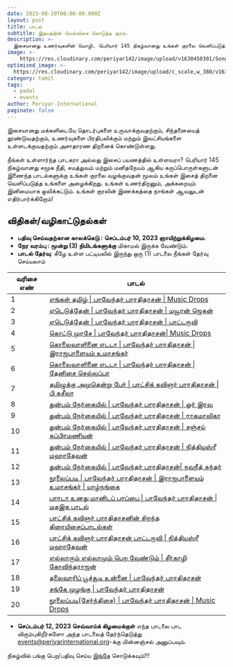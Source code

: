 ```yaml
---
date: 2023-08-20T00:00:00.000Z
layout: post
title: பாடல்
subtitle: இதயத்தின் மெல்லிசை கொடுத்த குரல். 
description: >-
  இசையானது உணர்வுகளின் மொழி. பெரியார் 145 நிகழ்வானது உங்கள் குரலை வெளிப்படுத்த அழைக்கிறது
image: >-
    https://res.cloudinary.com/periyar142/image/upload/v1630450301/Song_ttznts.jpg
optimized_image: >-
  https://res.cloudinary.com/periyar142/image/upload/c_scale,w_380/v1630450301/Song_ttznts.jpg
category: tamil
tags:
  - padal
  - events
author: Periyar-International
paginate: false
---
```



இசையானது மக்களிடையே தொடர்புகளை உருவாக்குவதற்கும், சிந்தனையைத் தூண்டுவதற்கும், உணர்வுகளை பிரதிபலிக்கும் மற்றும் இலட்சியங்களை உள்ளடக்குவதற்கும் அசாதாரண திறனைக் கொண்டுள்ளது.

நீங்கள் உள்ளார்ந்த பாடகரா அல்லது இசைப் பயணத்தில் உள்ளவரா? பெரியார் 145 நிகழ்வானது சமூக நீதி, சமத்துவம் மற்றும் மனிதநேயம் ஆகிய கருப்பொருள்களுடன் இணைந்த பாடல்களுக்கு உங்கள் குரலை வழங்குவதன் மூலம் உங்கள் இசைத் திறனை வெளிப்படுத்த உங்களை அழைக்கிறது. உங்கள் உணர்திறனும், அக்கறையும் இனிமையாக ஒலிக்கட்டும். உங்கள் குரலின் இணக்கத்தை நாங்கள் ஆவலுடன் எதிர்பார்க்கிறோம்!

## **விதிகள்/வழிகாட்டுதல்கள்**
* **பதிவு செய்வதற்கான காலக்கெடு :** **செப்டம்பர் 10, 2023 ஞாயிற்றுக்கிழமை**.
* **நேர வரம்பு : மூன்று (3) நிமிடங்களுக்கு** மிகாமல் இருக்க வேண்டும்.
* **பாடல் தேர்வு**: கீழே உள்ள பட்டியலில் இருந்து ஒரு (1) பாடலை நீங்கள் தேர்வு செய்யலாம்

| வரிசை எண் |பாடல்|
| -------- | ------------------------------------------------------------|
| 1        | [எங்கள் தமிழ் \| பாவேந்தர் பாரதிதாசன் \| Music Drops](https://youtu.be/QaeVXX2jzGs) |                                      
| 2        | [ஏடெடுத்தேன் \| பாவேந்தர் பாரதிதாசன் \| மயூரன் ஜெகன்](https://youtu.be/48YffGNCkgw)    |                                   
| 3        | [ஏடெடுத்தேன் \| பாவேந்தர் பாரதிதாசன் \| பாட்டருவி](https://youtu.be/z2wBOWEFlWA)     |                      
| 4        | [கொட்டு முரசே \| பாவேந்தர் பாரதிதாசன்\| Music Drops](https://youtu.be/vjt1Ul8DWwM)      |                               
| 5        | [கொலைவாளினை எடடா \| பாவேந்தர் பாரதிதாசன் \| இராஜபாளையம் உமாசங்கர்](https://youtu.be/PrK-czJ2tS8)|
| 6        | [கொலைவாளினை எடடா \| பாவேந்தர் பாரதிதாசன் \| தேனிசை செல்லப்பா](https://youtu.be/dsgk7Vb59wY)|
| 7        | [தமிழுக்கு அமுதென்று பேர் \| புரட்சிக் கவிஞர் பாரதிதாசன் \| பி சுசீலா](https://youtu.be/aUAy4_D33yQ)|
| 8        | [துன்பம் நேர்கையில் \| பாவேந்தர் பாரதிதாசன் \| ஓர் இரவு](https://youtu.be/twYDC8YtUO8)    |                   
| 9        | [துன்பம் நேர்கையில் \| பாவேந்தர் பாரதிதாசன் \| ராகமாலிகா](https://youtu.be/z3eiHmVhrU8) |                      
| 10       | [துன்பம் நேர்கையில் \| பாவேந்தர் பாரதிதாசன் \| சஞ்சய் சுப்பிரமணியன்](https://youtu.be/_F-gXUUL3_g) |         
| 11       | [துன்பம் நேர்கையில் \| பாவேந்தர் பாரதிதாசன் \| நித்தியஸ்ரீ மஹாதேவன்](https://youtu.be/0AYKvt6dq98)|          
| 12       | [துன்பம் நேர்கையில் \| பாவேந்தர் பாரதிதாசன்\| நவநீத் சுந்தர்](https://youtu.be/DyAyBM0aoV8)    |    
| 13       | [நூலைப்படி \| பாவேந்தர் பாரதிதாசன் \| இராஜபாளையம் உமாசங்கர் \| யாழ்நங்கை](https://youtu.be/bgBHesacdRE)|
| 14       | [பாரடா உனது மானிடப் பரப்பை \| பாவேந்தர் பாரதிதாசன் \| மகஇக பாடல்](https://youtu.be/20ppcYZKoCU)|
| 15       | [புரட்சிக் கவிஞர் பாரதிதாசனின் சிறந்த திரையிசைப்பாடல்கள்](https://youtu.be/_7qy_W5n8G8)   |     
| 16       | [புரட்சிக் கவிஞர் பாரதிதாசன் பாட்டருவி \| நித்தியஸ்ரீ மஹாதேவன்](https://youtu.be/7dFDjQuDYpE)|
| 17       | [எல்லாரும் எல்லாமும் பெற வேண்டும் \| சீர்காழி கோவிந்தராஜன்](https://youtu.be/mQ-80cjwFQc)|
| 18       | [தலைவாரிப் பூச்சூடி உன்னை \| பாவேந்தர் பாரதிதாசன்](https://youtu.be/BO2i0kaeg9A)|
| 19       | [சங்கே முழங்கு \| பாவேந்தர் பாரதிதாசன்](https://youtu.be/Sh-fJuZebpA)|
| 20       | [நூலைப்படி(சேர்ந்திசை) \| பாவேந்தர் பாரதிதாசன் \| Music Drops](https://youtu.be/BTJbD_D05hI)|

* **செப்டம்பர் 12, 2023 செவ்வாய்க் கிழமைக்குள்** எந்த பாடலை பாட விரும்புகிறீர்களோ அந்த பாடலைத் தேர்ந்தெடுத்து 
[events@periyarinternational.org](mailto:events@periyarinternational.org)-க்கு மின்னஞ்சல் அனுப்பவும்.

 நிகழ்வில் பங்கு பெற/பதிவு செய்ய [இங்கே](/tamil-register/) சொடுக்கவும்!!!
